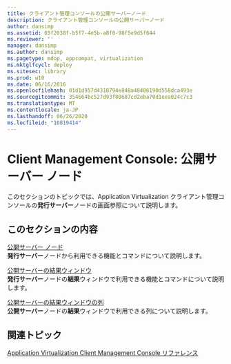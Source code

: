 ```yaml
---
title: クライアント管理コンソールの公開サーバーノード
description: クライアント管理コンソールの公開サーバーノード
author: dansimp
ms.assetid: 03f2038f-b5f7-4e5b-a8f0-98f5e9d5f644
ms.reviewer: ''
manager: dansimp
ms.author: dansimp
ms.pagetype: mdop, appcompat, virtualization
ms.mktglfcycl: deploy
ms.sitesec: library
ms.prod: w10
ms.date: 06/16/2016
ms.openlocfilehash: 01d1d957d4318794e848a48406190d558dca493e
ms.sourcegitcommit: 354664bc527d93f80687cd2eba70d1eea024c7c3
ms.translationtype: MT
ms.contentlocale: ja-JP
ms.lasthandoff: 06/26/2020
ms.locfileid: "10819414"
---
```

# Client Management Console: 公開サーバー ノード


このセクションのトピックでは、Application Virtualization クライアント管理コンソールの**発行サーバー**ノードの画面参照について説明します。

## このセクションの内容


<a href="" id="publishing-servers-node"></a>[公開サーバー ノード](publishing-servers-node.md)  
**発行サーバー**ノードから利用できる機能とコマンドについて説明します。

<a href="" id="publishing-servers-results-pane"></a>[公開サーバーの結果ウィンドウ](publishing-servers-results-pane.md)  
**発行サーバー**ノードの**結果**ウィンドウで利用できる機能とコマンドについて説明します。

<a href="" id="publishing-servers-results-pane-columns"></a>[公開サーバーの結果ウィンドウの列](publishing-servers-results-pane-columns.md)  
**公開サーバー**ノードの**結果**ウィンドウで利用できる列について説明します。

## 関連トピック


[Application Virtualization Client Management Console リファレンス](application-virtualization-client-management-console-reference.md)

 

 





